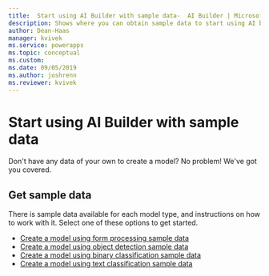 ```yaml
---
title:  Start using AI Builder with sample data-  AI Builder | Microsoft Docs
description: Shows where you can obtain sample data to start using AI builder.
author: Dean-Haas
manager: kvivek
ms.service: powerapps
ms.topic: conceptual
ms.custom: 
ms.date: 09/05/2019
ms.author: joshrenn
ms.reviewer: kvivek
---
```


# Start using AI Builder with sample data

Don't have any data of your own to create a model? No problem! We've got you covered. 

## Get sample data

There is sample data available for each model type, and instructions on how to work with it. Select one of these options to get started.

- [Create a model using form processing sample data](form-processing-sample-data.md)
- [Create a model using object detection sample data](object-detection-sample-data.md)
- [Create a model using binary classification sample data](binary-classification-sample-data.md)
- [Create a model using text classification sample data](text-classification-sample-data.md)
